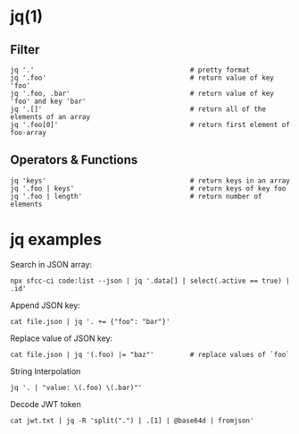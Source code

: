# jq(1)

## Filter

    jq '.'                                       # pretty format
    jq '.foo'                                    # return value of key 'foo'
    jq '.foo, .bar'                              # return value of key 'foo' and key 'bar'
    jq '.[]'                                     # return all of the elements of an array
    jq '.foo[0]'                                 # return first element of foo-array

## Operators & Functions

    jq 'keys'                                    # return keys in an array
    jq '.foo | keys'                             # return keys of key foo
    jq '.foo | length'                           # return number of elements

# jq examples

  Search in JSON array:

    npx sfcc-ci code:list --json | jq '.data[] | select(.active == true) | .id'

  Append JSON key:

    cat file.json | jq '. += {"foo": "bar"}'

  Replace value of JSON key:

    cat file.json | jq '(.foo) |= "baz"'         # replace values of `foo`

  String Interpolation

    jq '. | "value: \(.foo) \(.bar)"'

  Decode JWT token

    cat jwt.txt | jq -R 'split(".") | .[1] | @base64d | fromjson'
